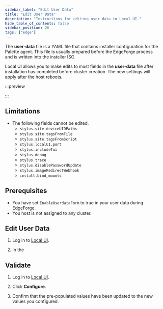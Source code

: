 ```yaml
---
sidebar_label: "Edit User Data"
title: "Edit User Data"
description: "Instructions for editing user data in Local UI."
hide_table_of_contents: false
sidebar_position: 20
tags: ["edge"]
---
```


The **user-data** file is a YAML file that contains installer configuration for the Palette agent. This file is usually
prepared before the EdgeForge process and is written into the installer ISO.

Local UI allows you to make edits to most fields in the **user-data** file after installation has completed before
cluster creation. The new settings will apply after the host reboots.

:::preview

:::

## Limitations

- The following fields cannot be edited.
  - `stylus.site.deviceUIDPaths`
  - `stylus.site.tagsFromFile`
  - `stylus.site.tagsFromScript`
  - `stylus.localUI.port`
  - `stylus.includeTui`
  - `stylus.debug`
  - `stylus.trace`
  - `stylus.disablePasswordUpdate`
  - `stylus.imageRedirectWebhook`
  - `install.bind_mounts`

## Prerequisites

- You have set `EnableUserdataForm` to true in your user data during EdgeForge.
- You host is not assigned to any cluster.

## Edit User Data

1. Log in to [Local UI](./access-console.md).

2. In the

## Validate

1. Log in to [Local UI](./access-console.md).

2. Click **Configure**.

3. Confirm that the pre-populated values have been updated to the new values you configured.
